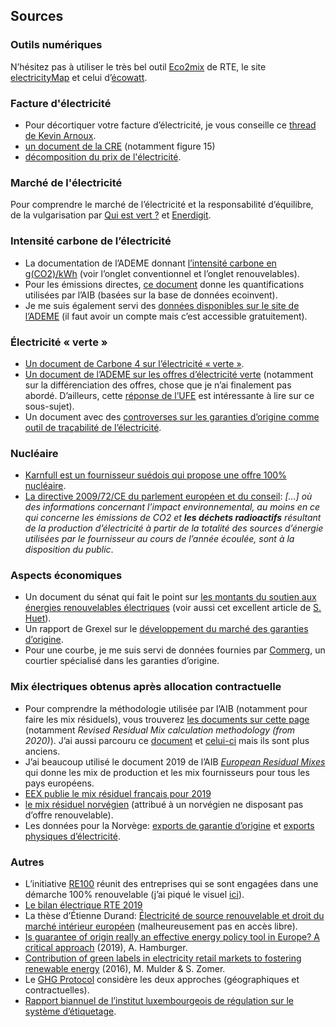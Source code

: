 ## Sources

### Outils numériques

N’hésitez pas à utiliser le très bel outil [Eco2mix](https://www.rte-france.com/en/eco2mix/co2-emissions) de RTE, le site [electricityMap](https://www.electricitymap.org/map) et celui d’[écowatt](https://monecowatt.fr/2020-11-02-region-ile-de-france).

### Facture d'électricité

- Pour décortiquer votre facture d’électricité, je vous conseille ce [thread de Kevin Arnoux](https://twitter.com/kevin_arnoux/status/1320422631670165504). 
- [un document de la CRE](https://www.cre.fr/Documents/Publications/Observatoire-des-marches/observatoire-des-marches-de-detail-du-2e-trimestre-2020) (notamment figure 15) 
- [décomposition du prix de l'électricité](https://prix-elec.com/tarifs/electricite/decomposition).

### Marché de l'électricité

Pour comprendre le marché de l’électricité et la responsabilité d’équilibre, de la vulgarisation par [Qui est vert ?](https://www.quiestvert.fr/contenus/electricite-verte/marche-de-lelectricite-flux-physiques-et-conventions/) et [Enerdigit](https://enerdigit.fr/responsable-equilibre/).

### Intensité carbone de l’électricité

- La documentation de l’ADEME donnant [l’intensité carbone en g(CO2)/kWh](https://www.bilans-ges.ademe.fr/documentation/UPLOAD_DOC_FR/index.htm?renouvelable.htm) (voir l’onglet conventionnel et l’onglet renouvelables).  
- Pour les émissions directes, [ce document](http://www.reliable-disclosure.org/upload/250-D5.3_Direct_and_weighted_emissions.pdf) donne les quantifications utilisées par l’AIB (basées sur la base de données ecoinvent).  
- Je me suis également servi des [données disponibles sur le site de l’ADEME](https://www.bilans-ges.ademe.fr/fr/accueil/authentification) (il faut avoir un compte mais c’est accessible gratuitement).

### Électricité « verte »

- [Un document de Carbone 4 sur l’électricité « verte »](http://www.carbone4.com/wp-content/uploads/2018/12/Publication-Electricite-verte.pdf).
- [Un document de l’ADEME sur les offres d’électricité verte](https://www.ademe.fr/sites/default/files/assets/documents/avis-de-lademe_offres_vertes_decembre2018.pdf) (notamment sur la différenciation des offres, chose que je n’ai finalement pas abordé. D’ailleurs, cette [réponse de l’UFE](https://ufe-electricite.fr/IMG/pdf/2020-05-20_reponse_de_l_ufe_a_la_consultation_ademe_sur_le_projet_de_label.pdf) est intéressante à lire sur ce sous-sujet).
- Un document avec des [controverses sur les garanties d’origine comme outil de traçabilité de l’électricité](https://energie-en-lumiere.fr/wp-content/uploads/2019/12/Controverse-les-garanties-dorigine-comme-outil-de-traabilit-de-llectricit-verte.pdf).

### Nucléaire

- [Karnfull est un fournisseur suédois qui propose une offre 100% nucléaire](https://blog.karnfull.se/blog/karnfull-energi-is-sweden-s-first-100-nuclear-energy-supplier).
- [La directive 2009/72/CE du parlement européen et du conseil](https://eur-lex.europa.eu/legal-content/FR/TXT/HTML/?uri=CELEX:32009L0072&from=EN): _\[…\] où des informations concernant l’impact environnemental, au moins en ce qui concerne les émissions de CO2 et **les déchets radioactifs** résultant de la production d’électricité à partir de la totalité des sources d’énergie utilisées par le fournisseur au cours de l’année écoulée, sont à la disposition du public_.

### Aspects économiques

- Un document du sénat qui fait le point sur [les montants du soutien aux énergies renouvelables électriques](https://www.senat.fr/rap/l19-140-311-1/l19-140-311-110.html) (voir aussi cet excellent article de [S. Huet](https://www.lemonde.fr/blog/huet/2018/04/19/la-cour-des-comptes-alerte-sur-le-cout-des-enr/)).
- Un rapport de Grexel sur le [développement du marché des garanties d’origine](https://www.ecohz.com/wp-content/uploads/2018/10/GO-monitoring-report-recs-and-vasaett-2017.pdf).
- Pour une courbe, je me suis servi de données fournies par [Commerg](https://commerg.com/), un courtier spécialisé dans les garanties d’origine.

### Mix électriques obtenus après allocation contractuelle

- Pour comprendre la méthodologie utilisée par l’AIB (notamment pour faire les mix résiduels), vous trouverez [les documents sur cette page](https://www.aib-net.org/facts/european-residual-mix) (notamment _Revised Residual Mix calculation methodology (from 2020)_). J’ai aussi parcouru ce [document](http://www.reliable-disclosure.org/upload/234-D7.2_RMCalculation.pdf) et [celui-ci](http://www.reliable-disclosure.org/upload/234-D7.2_RMCalculation.pdf) mais ils sont plus anciens.
- J’ai beaucoup utilisé le document 2019 de l’AIB [_European Residual Mixes_](https://elering.ee/sites/default/files/2020-06/Euroopa%20%C3%BCldine%20ja%20riigiti%20eristatud%20segaj%C3%A4%C3%A4k%202019.pdf) qui donne les mix de production et les mix fournisseurs pour tous les pays européens.
- [EEX publie le mix résiduel français pour 2019](https://www.powernext.com/sites/default/files/download_center_files/20200615_EEX_publishes_the_French_residual_mix_for_2019.pdf)
- [le mix résiduel norvégien](https://www.nve.no/norwegian-energy-regulatory-authority/retail-market/electricity-disclosure-2018/) (attribué à un norvégien ne disposant pas d’offre renouvelable).
- Les données pour la Norvège: [exports de garantie d’origine](https://www.nve.no/norwegian-energy-regulatory-authority/retail-market/electricity-disclosure-2018/) et [exports physiques d’électricité](https://www.ssb.no/en/energi-og-industri/artikler-og-publikasjoner/record-high-wind-power-generation--377103).

### Autres

- L’initiative [RE100](https://www.there100.org/) réunit des entreprises qui se sont engagées dans une démarche 100% renouvelable (j’ai piqué le visuel [ici](https://www.ekoenergy.org/buying-100-renewable-energy-is-becoming-the-new-normal/)).
- [Le bilan électrique RTE 2019](https://assets.rte-france.com/prod/public/2020-06/bilan-electrique-2019_1_0.pdf)
- La thèse d’Étienne Durand: [Électricité de source renouvelable et droit du marché intérieur européen](http://www.theses.fr/2017LYSE3072) (malheureusement pas en accès libre).
- [Is guarantee of origin really an effective energy policy tool in Europe? A critical approach](https://akjournals.com/view/journals/204/41/4/article-p487.xml) (2019), A. Hamburger.
- [Contribution of green labels in electricity retail markets to fostering renewable energy](https://www.sciencedirect.com/science/article/abs/pii/S0301421516305067) (2016), M. Mulder & S. Zomer.
- Le [GHG Protocol](https://ghgprotocol.org/sites/default/files/standards/Scope%202%20Guidance_Final_Sept26.pdf) considère les deux approches (géographiques et contractuelles).
- [Rapport biannuel de l’institut luxembourgeois de régulation sur le système d’étiquetage](https://assets.ilr.lu/energie/Documents/ILRLU-1685561960-737.pdf).
